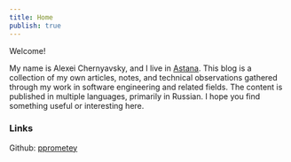 ```yaml
---
title: Home
publish: true
---
```


Welcome!  

My name is Alexei Chernyavsky, and I live in [Astana](https://en.wikipedia.org/wiki/Astana). This blog is a collection of my own articles, notes, and technical observations gathered through my work in software engineering and related fields. The content is published in multiple languages, primarily in Russian. I hope you find something useful or interesting here.

### Links

Github: [pprometey](https://github.com/pprometey)